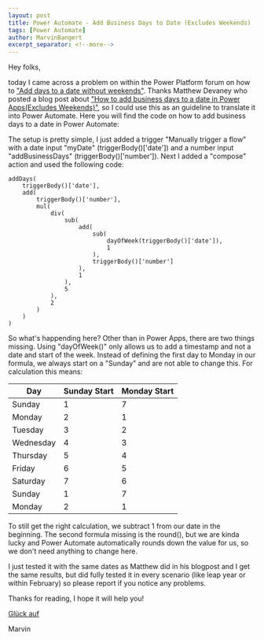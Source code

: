 ```yaml
---
layout: post
title: Power Automate - Add Business Days to Date (Excludes Weekends)
tags: [Power Automate]
author: MarvinBangert
excerpt_separator: <!--more-->
---
```


Hey folks,

today I came across a problem on within the Power Platform forum on how to ["Add days to a date without weekends"](https://powerusers.microsoft.com/t5/Building-Flows/Add-days-to-a-date-without-wekeends/m-p/1417222#M159360).
Thanks Matthew Devaney who posted a blog post about ["How to add business days to a date in Power Apps(Excludes Weekends)"](https://www.matthewdevaney.com/how-to-add-business-days-to-a-date-in-power-apps-excludes-weekends/), so I could use this as an guideline to translate it into Power Automate.
Here you will find the code on how to add business days to a date in Power Automate:
<!--more-->
The setup is pretty simple, I just added a trigger "Manually trigger a flow" with a date input "myDate" (triggerBody()['date']) and a number input "addBusinessDays" (triggerBody()['number']).
Next I added a "compose" action and used the following code:

```
addDays(
    triggerBody()['date'],
    add(
        triggerBody()['number'],
        mul(
            div(
                sub(
                    add(
                        sub(
                            dayOfWeek(triggerBody()['date']),
                            1
                        ),
                        triggerBody()['number']
                    ),
                    1
                ),
                5
            ),
            2
        )
    )
)
```

So what's happending here? Other than in Power Apps, there are two things missing. Using "dayOfWeek()" only allows us to add a timestamp and not a date and start of the week.
Instead of defining the first day to Monday in our formula, we always start on a "Sunday" and are not able to change this. For calculation this means:

| Day | Sunday Start | Monday Start |
|-----|--------------|--------------|
| Sunday | 1 | 7 |
| Monday | 2 | 1 |
| Tuesday | 3 | 2 |
| Wednesday | 4 | 3 |
| Thursday | 5 | 4 |
| Friday | 6 | 5 |
| Saturday | 7 | 6 |
| Sunday | 1 | 7 |
| Monday | 2 | 1 |

To still get the right calculation, we subtract 1 from our date in the beginning. The second formula missing is the round(), but we are kinda lucky and Power Automate automatically rounds down the value for us, so we don't need anything to change here.

I just tested it with the same dates as Matthew did in his blogpost and I get the same results, but did fully tested it in every scenario (like leap year or within February) so please report if you notice any problems.

Thanks for reading, I hope it will help you!

[Glück auf](https://en.wikipedia.org/wiki/Gl%C3%BCck_auf)

Marvin
